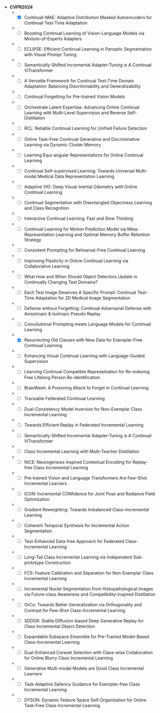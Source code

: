 - **CVPR2024**
  - -[x] Continual-MAE: Adaptive Distribution Masked Autoencoders for Continual Test-Time Adaptation
  - -[ ] Boosting Continual Learning of Vision-Language Models via Mixture-of-Experts Adapters
  - -[ ] ECLIPSE: Efficient Continual Learning in Panoptic Segmentation with Visual Prompt Tuning
  - -[ ] Semantically-Shifted Incremental Adapter-Tuning is A Continual ViTransformer
  - -[ ] A Versatile Framework for Continual Test-Time Domain Adaptation: Balancing Discriminability and Generalizability
  - -[ ] Continual Forgetting for Pre-trained Vision Models
  - -[ ] Orchestrate Latent Expertise: Advancing Online Continual Learning with Multi-Level Supervision and Reverse Self-Distillation
  - -[ ] RCL: Reliable Continual Learning for Unified Failure Detection
  - -[ ] Online Task-Free Continual Generative and Discriminative Learning via Dynamic Cluster Memory
  - -[ ] Learning Equi-angular Representations for Online Continual Learning
  - -[ ] Continual Self-supervised Learning: Towards Universal Multi-modal Medical Data Representation Learning
  - -[ ] Adaptive VIO: Deep Visual-Inertial Odometry with Online Continual Learning
  - -[ ] Continual Segmentation with Disentangled Objectness Learning and Class Recognition
  - -[ ] Interactive Continual Learning: Fast and Slow Thinking
  - -[ ] Continual Learning for Motion Prediction Model via Meta-Representation Learning and Optimal Memory Buffer Retention Strategy
  - -[ ] Consistent Prompting for Rehearsal-Free Continual Learning
  - -[ ] Improving Plasticity in Online Continual Learning via Collaborative Learning
  - -[ ] What How and When Should Object Detectors Update in Continually Changing Test Domains?
  - -[ ] Each Test Image Deserves A Specific Prompt: Continual Test-Time Adaptation for 2D Medical Image Segmentation
  - -[ ] Defense without Forgetting: Continual Adversarial Defense with Anisotropic & Isotropic Pseudo Replay
  - -[ ] Convolutional Prompting meets Language Models for Continual Learning
  - -[x] Resurrecting Old Classes with New Data for Exemplar-Free Continual Learning
  - -[ ] Enhancing Visual Continual Learning with Language-Guided Supervision
  - -[ ] Learning Continual Compatible Representation for Re-indexing Free Lifelong Person Re-identification
  - -[ ] BrainWash: A Poisoning Attack to Forget in Continual Learning
  - -[ ] Traceable Federated Continual Learning
  - -[ ] Dual-Consistency Model Inversion for Non-Exemplar Class Incremental Learning
  - -[ ] Towards Efficient Replay in Federated Incremental Learning
  - -[ ] Semantically-Shifted Incremental Adapter-Tuning is A Continual ViTransformer
  - -[ ] Class Incremental Learning with Multi-Teacher Distillation
  - -[ ] NICE: Neurogenesis Inspired Contextual Encoding for Replay-free Class Incremental Learning
  - -[ ] Pre-trained Vision and Language Transformers Are Few-Shot Incremental Learners
  - -[ ] ICON: Incremental CONfidence for Joint Pose and Radiance Field Optimization
  - -[ ] Gradient Reweighting: Towards Imbalanced Class-Incremental Learning
  - -[ ] Coherent Temporal Synthesis for Incremental Action Segmentation
  - -[ ] Text-Enhanced Data-free Approach for Federated Class-Incremental Learning
  - -[ ] Long-Tail Class Incremental Learning via Independent Sub-prototype Construction
  - -[ ] FCS: Feature Calibration and Separation for Non-Exemplar Class Incremental Learning
  - -[ ] Incremental Nuclei Segmentation from Histopathological Images via Future-class Awareness and Compatibility-inspired Distillation
  - -[ ] OrCo: Towards Better Generalization via Orthogonality and Contrast for Few-Shot Class-Incremental Learning
  - -[ ] SDDGR: Stable Diffusion-based Deep Generative Replay for Class Incremental Object Detection
  - -[ ] Expandable Subspace Ensemble for Pre-Trained Model-Based Class-Incremental Learning
  - -[ ] Dual-Enhanced Coreset Selection with Class-wise Collaboration for Online Blurry Class Incremental Learning
  - -[ ] Generative Multi-modal Models are Good Class Incremental Learners
  - -[ ] Task-Adaptive Saliency Guidance for Exemplar-free Class Incremental Learning
  - -[ ] DYSON: Dynamic Feature Space Self-Organization for Online Task-Free Class Incremental Learning
